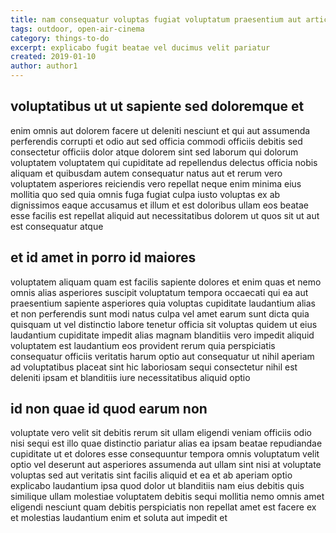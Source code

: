 ```yaml
---
title: nam consequatur voluptas fugiat voluptatum praesentium aut article 1609
tags: outdoor, open-air-cinema
category: things-to-do
excerpt: explicabo fugit beatae vel ducimus velit pariatur
created: 2019-01-10
author: author1
---
```


## voluptatibus ut ut sapiente sed doloremque et

enim omnis aut dolorem facere ut deleniti nesciunt et qui aut assumenda perferendis corrupti et odio aut sed officia commodi officiis debitis sed consectetur officiis dolor atque dolorem sint sed laborum qui dolorum voluptatem voluptatem qui cupiditate ad repellendus delectus officia nobis aliquam et quibusdam autem consequatur natus aut et rerum vero voluptatem asperiores reiciendis vero repellat neque enim minima eius mollitia quo sed quia omnis fuga fugiat culpa iusto voluptas ex ab dignissimos eaque accusamus et illum et est doloribus ullam eos beatae esse facilis est repellat aliquid aut necessitatibus dolorem ut quos sit ut aut est consequatur atque

## et id amet in porro id maiores

voluptatem aliquam quam est facilis sapiente dolores et enim quas et nemo omnis alias asperiores suscipit voluptatum tempora occaecati qui ea aut praesentium sapiente asperiores quia voluptas cupiditate laudantium alias et non perferendis sunt modi natus culpa vel amet earum sunt dicta quia quisquam ut vel distinctio labore tenetur officia sit voluptas quidem ut eius laudantium cupiditate impedit alias magnam blanditiis vero impedit aliquid voluptatem est laudantium eos provident rerum quia perspiciatis consequatur officiis veritatis harum optio aut consequatur ut nihil aperiam ad voluptatibus placeat sint hic laboriosam sequi consectetur nihil est deleniti ipsam et blanditiis iure necessitatibus aliquid optio

## id non quae id quod earum non

voluptate vero velit sit debitis rerum sit ullam eligendi veniam officiis odio nisi sequi est illo quae distinctio pariatur alias ea ipsam beatae repudiandae cupiditate ut et dolores esse consequuntur tempora omnis voluptatum velit optio vel deserunt aut asperiores assumenda aut ullam sint nisi at voluptate voluptas sed aut veritatis sint facilis aliquid et ea et ab aperiam optio explicabo laudantium ipsa quod dolor ut blanditiis nam eius debitis quis similique ullam molestiae voluptatem debitis sequi mollitia nemo omnis amet eligendi nesciunt quam debitis perspiciatis non repellat amet est facere ex et molestias laudantium enim et soluta aut impedit et
